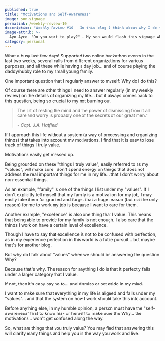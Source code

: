 ```yaml
---
published: true
title: "Motivations and Self-Awareness"
image: son-signage
permalink: /weekly-review-10
description: "Weekly Review #10 - In this blog I think about why I do the things I do."
image-attrib: >-
  Ayo Ayco. "Do you want to play?" - My son would flash this signage when I'm in a call and he wants to play.
category: personal
---
```


What a busy last few days! Supported two online hackathon events in the last two weeks, several calls from different organizations for various purposes, and all these while having a day job… and of course playing the daddy/hubby role to my small young family.

One important question that I regularly answer to myself: Why do I do this?<!--more-->

Of course there are other things I need to answer regularly (in my weekly review) on the details of organizing my life… but it always comes back to this question, being so crucial to my not burning out.

> The art of resting the mind and the power of dismissing from it all care and worry is probably one of the secrets of our great men."
>
> *- Capt. J.A. Hatfield*

If I approach this life without a system (a way of processing and organizing things) that takes into account my motivations, I find that it is easy to lose track of things I truly value.

Motivations easily get messed up.

Being grounded on these "things I truly value", easily referred to as my "values", will make sure I don't spend energy on things that does not address the real important things for me in my life... that I don't worry about non-essential things.

As an example, "family" is one of the things I list under my "values". If I don't explicitly tell myself that my family is a motivation for my job, I may easily take them for granted and forget that a huge reason (but not the only reason) for me to work my job is because I want to care for them.

Another example, "excellence" is also one thing that I value. This means that being able to provide for my family is not enough. I also care that the things I work on have a certain level of excellence.

Though I have to say that excellence is not to be confused with perfection, as in my experience perfection in this world is a futile pursuit… but maybe that's for another blog.

But why do I talk about "values" when we should be answering the question Why?

Because that's why. The reason for anything I do is that it perfectly falls under a larger category that I value.

If not, then it's easy say no to... and dismiss or set aside in my mind.

I want to make sure that everything in my life is aligned and falls under my "values"… and that the system on how I work should take this into account.

Before anything else, in my humble opinion, a person must have the "self-awareness" first to know his- or herself to make sure the Why… the motivations… won't get confused along the way.

So, what are things that you truly value? You may find that answering this will clarify many things and help you in the way you work and live.
